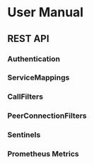 # User Manual

## REST API

### Authentication

### ServiceMappings

### 

### CallFilters

### PeerConnectionFilters

### Sentinels

### Prometheus Metrics
